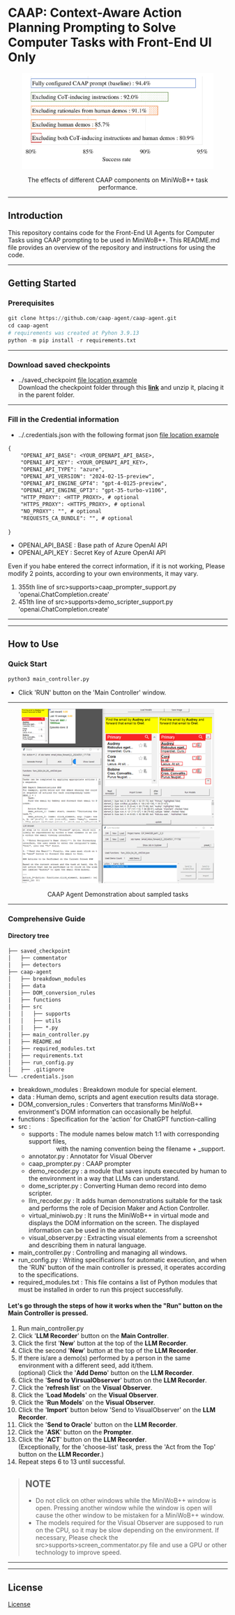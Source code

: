 # CAAP: Context-Aware Action Planning Prompting to Solve Computer Tasks with Front-End UI Only

<p align="center">
<img src="./figure/fig_abl_caap_contents.png" alt="caap_ablation_test" height="220">
<p align="center">
The effects of different CAAP components on MiniWoB++ task performance.

***
## Introduction
This repository contains code for the Front-End UI Agents for Computer Tasks using CAAP prompting to be used in MiniWoB++.
This README.md file provides an overview of the repository and instructions for using the code.

***
## Getting Started
### Prerequisites
```python
git clone https://github.com/caap-agent/caap-agent.git
cd caap-agent
# requirements was created at Pyhon 3.9.13
python -m pip install -r requirements.txt
```

***
### Download saved checkpoints
- ../saved_checkpoint [file location example](#directory-tree)  
Download the checkpoint folder through this [**link**](https://drive.google.com/file/d/1kciKPCgYeFrMNn7_Z7t4kkjMqaMyvEZL/view?usp=drive_link) and unzip it, placing it in the parent folder.

***
### Fill in the Credential information
- ../.credentials.json with the following format json [file location example](#directory-tree)
```
{
    "OPENAI_API_BASE": <YOUR_OPENAPI_API_BASE>,
    "OPENAI_API_KEY": <YOUR_OPENAPI_API_KEY>,
    "OPENAI_API_TYPE": "azure",
    "OPENAI_API_VERSION": "2024-02-15-preview",
    "OPENAI_API_ENGINE_GPT4": "gpt-4-0125-preview",
    "OPENAI_API_ENGINE_GPT3": "gpt-35-turbo-v1106",
    "HTTP_PROXY": <HTTP_PROXY>, # optional
    "HTTPS_PROXY": <HTTPS_PROXY>, # optional
    "NO_PROXY": "", # optional
    "REQUESTS_CA_BUNDLE": "", # optional

}
```

- OPENAI_API_BASE : Base path of Azure OpenAI API
- OPENAI_API_KEY : Secret Key of Azure OpenAI API

Even if you habe entered the correct information, if it is not working,
Please modify 2 points, according to your own environments, it may vary.
1. 355th line of src>supports>caap_prompter_support.py 'openai.ChatCompletion.create'
2. 451th line of src>supports>demo_scripter_support.py 'openai.ChatCompletion.create'


***
***
## How to Use
### Quick Start
```python
python3 main_controller.py
```
* Click 'RUN' button on the 'Main Controller' window.

***

<p align="center">
<img src="./figure/caap_sampled_demo.gif" alt="caap_smapled_demo" height="400">

<p align="center">
CAAP Agent Demonstration about sampled tasks

***
### Comprehensive Guide
#### Directory tree
```
├── saved_checkpoint
│   ├── commentator
│   ├── detectors
├── caap-agent
│   ├── breakdown_modules
│   ├── data
│   ├── DOM_conversion_rules
│   ├── functions
│   ├── src
│   │   ├── supports
│   │   ├── utils
│   │   ├── *.py
│   ├── main_controller.py
│   ├── README.md
│   ├── required_modules.txt
│   ├── requirements.txt
│   ├── run_config.py
│   ├── .gitignore
└── .credentials.json
```


- breakdown_modules : Breakdown module for special element.
- data : Human demo, scripts and agent execution results data storage.
- DOM_conversion_rules : Converters that transforms MiniWoB++ environment's DOM information can occasionally be helpful.
- functions : Specification for the 'action' for ChatGPT function-calling
- src : 
    - supports : The module names below match 1:1 with corresponding support files,<br>&nbsp;&nbsp;&nbsp;&nbsp;&nbsp;&nbsp;&nbsp;&nbsp;&nbsp;&nbsp;&nbsp;&nbsp;&nbsp;&nbsp;&nbsp;&nbsp;with the naming convention being the filename + \_support.
    - annotator.py : Annotator for Visual Oberver
    - caap_prompter.py : CAAP prompter
    - demo_recoder.py : a module that saves inputs executed by human to the environment in a way that LLMs can understand.
    - dome_scripter.py : Converting Human demo record into demo scripter.
    - llm_recoder.py : It adds human demonstrations suitable for the task and performs the role of Decision Maker and Action Controller.
    - virtual_miniwob.py : It runs the MiniWoB++ in virtual mode and displays the DOM information on the screen. The displayed information can be used in the annotator.
    - visual_observer.py : Extracting visual elements from a screenshot and describing them in natural language.
- main_controller.py : Controlling and managing all windows.
- run_config.py : Writing specifications for automatic execution, and when the 'RUN' button of the main controller is pressed, it operates according to the specifications.
- required_modules.txt : This file contains a list of Python modules that must be installed in order to run this project successfully.


#### Let's go through the steps of how it works when the "**Run**" button on the **Main Controller** is pressed.
1. Run main_controller.py 
2. Click '**LLM Recorder**' button on the **Main Controller**.
3. Click the first '**New**' button at the top of the **LLM Recorder**.
4. Click the second '**New**' button at the top of the **LLM Recorder**.
5. If there is/are a demo(s) performed by a person in the same environment with a different seed, add it/them.<br>
(optional) Click the '**Add Demo**' button on the **LLM Recorder**.
6. Click the '**Send to VirsualObserver**' button on the **LLM Recorder**.
7. Click the '**refresh list**' on the **Visual Observer**.
8. Click the '**Load Models**' on the **Visual Observer**.
9. Click the '**Run Models**' on the **Visual Observer**.
10. Click the '**Import**' button below 'Send to VisualObserver' on the **LLM Recorder**.
11. Click the '**Send to Oracle**' button on the **LLM Recorder**.
12. Click the '**ASK**' button on the **Prompter**.
13. Click the '**ACT**' button on the **LLM Recorder**.<br>
(Exceptionally, for the 'choose-list' task, press the 'Act from the Top' button on the **LLM Recorder**.)
14. Repeat steps 6 to 13 until successful.

> ## **NOTE**
>* Do not click on other windows while the MiniWoB++ window is open.
>Pressing another window while the window is open will cause the other window to be mistaken for a MiniWoB++ window.
>* The models required for the Visual Observer are supposed to run on the CPU, so it may be slow depending on the environment. If necessary, Please check the src>supports>screen_commentator.py file and use a GPU or other technology to improve speed.

***
***
## License
[License](LICENSE)
